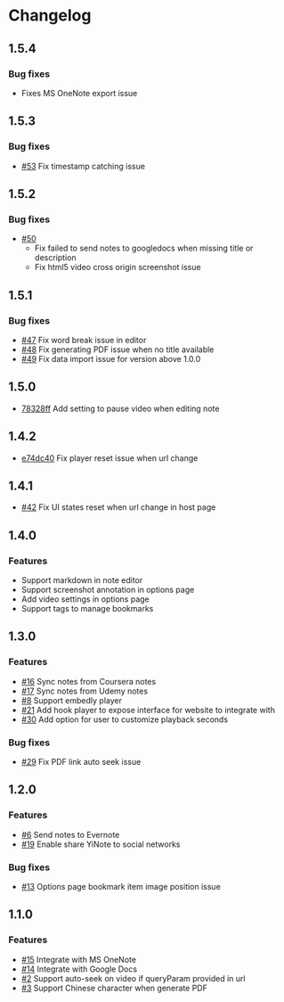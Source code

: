 # Changelog

## 1.5.4

### Bug fixes

- Fixes MS OneNote export issue

## 1.5.3

### Bug fixes

- [#53](https://github.com/shuowu/yi-note/issues/53) Fix timestamp catching issue

## 1.5.2

### Bug fixes

- [#50](https://github.com/shuowu/yi-note/issues/50)
  - Fix failed to send notes to googledocs when missing title or description
  - Fix html5 video cross origin screenshot issue

## 1.5.1

### Bug fixes

- [#47](https://github.com/shuowu/yi-note/issues/47) Fix word break issue in editor
- [#48](https://github.com/shuowu/yi-note/issues/48) Fix generating PDF issue when no title available
- [#49](https://github.com/shuowu/yi-note/issues/49) Fix data import issue for version above 1.0.0

## 1.5.0

- [78328ff](https://github.com/shuowu/yi-note/commit/78328ffd668ae5edbde14b543f01c021a4d06096) Add setting to pause video when editing note

## 1.4.2

- [e74dc40](https://github.com/shuowu/yi-note/commit/e74dc40293b356b80031b77afa0cebc6061d84c7) Fix player reset issue when url change

## 1.4.1

- [#42](https://github.com/shuowu/yi-note/issues/42) Fix UI states reset when url change in host page

## 1.4.0

### Features

- Support markdown in note editor
- Support screenshot annotation in options page
- Add video settings in options page
- Support tags to manage bookmarks

## 1.3.0

### Features

- [#16](https://github.com/shuowu/yi-note/issues/16) Sync notes from Coursera notes
- [#17](https://github.com/shuowu/yi-note/issues/17) Sync notes from Udemy notes
- [#8](https://github.com/shuowu/yi-note/issues/8) Support embedly player
- [#21](https://github.com/shuowu/yi-note/issues/21) Add hook player to expose interface for website to integrate with
- [#30](https://github.com/shuowu/yi-note/issues/30) Add option for user to customize playback seconds

### Bug fixes

- [#29](https://github.com/shuowu/yi-note/issues/29) Fix PDF link auto seek issue

## 1.2.0

### Features

- [#6](https://github.com/shuowu/yi-note/issues/6) Send notes to Evernote
- [#19](https://github.com/shuowu/yi-note/issues/19) Enable share YiNote to social networks

### Bug fixes

- [#13](https://github.com/shuowu/yi-note/issues/13) Options page bookmark item image position issue

## 1.1.0

### Features

- [#15](https://github.com/shuowu/yi-note/issues/15) Integrate with MS OneNote
- [#14](https://github.com/shuowu/yi-note/issues/14) Integrate with Google Docs
- [#2](https://github.com/shuowu/yi-note/issues/2) Support auto-seek on video if queryParam provided in url
- [#3](https://github.com/shuowu/yi-note/pull/3) Support Chinese character when generate PDF
